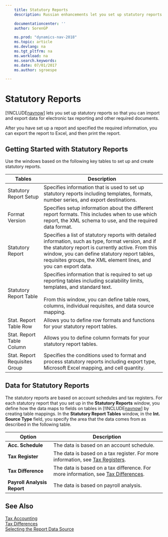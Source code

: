 ```yaml
---
    title: Statutory Reports
    description: Russian enhancements let you set up statutory reports so that you can import and export data for electronic tax reporting and other required documents.

    documentationcenter: ''
    author: SorenGP

    ms.prod: "dynamics-nav-2018"
    ms.topic: article
    ms.devlang: na
    ms.tgt_pltfrm: na
    ms.workload: na
    ms.search.keywords:
    ms.date: 07/01/2017
    ms.author: sgroespe

---
```

# Statutory Reports
[!INCLUDE[navnow](../../includes/navnow_md.md)] lets you set up statutory reports so that you can import and export data for electronic tax reporting and other required documents.  

After you have set up a report and specified the required information, you can export the report to Excel, and then print the report.  

## Getting Started with Statutory Reports  
Use the windows based on the following key tables to set up and create statutory reports.  

|Tables|Description|  
|------------|---------------------------------------|  
|Statutory Report Setup|Specifies information that is used to set up statutory reports including templates, formats, number series, and export destinations.|  
|Format Version|Specifies setup information about the different report formats. This includes when to use which report, the XML schema to use, and the required data format.|  
|Statutory Report|Specifies a list of statutory reports with detailed information, such as type, format version, and if the statutory report is currently active. From this window, you can define statutory report tables, requisites groups, the XML element lines, and you can export data.|  
|Statutory Report Table|Specifies information that is required to set up reporting tables including scalability limits, templates, and standard text.<br /><br /> From this window, you can define table rows, columns, individual requisites, and data source mapping.|  
|Stat. Report Table Row|Allows you to define row formats and functions for your statutory report tables.|  
|Stat. Report Table Column|Allows you to define column formats for your statutory report tables.|  
|Stat. Report Requisites Group|Specifies the conditions used to format and process statutory reports including export type, Microsoft Excel mapping, and cell quantity.|  

## Data for Statutory Reports  
The statutory reports are based on account schedules and tax registers. For each statutory report that you set up in the **Statutory Reports** window, you define how the data maps to fields on tables in [!INCLUDE[navnow](../../includes/navnow_md.md)] by creating table mappings. In the **Statutory Report Tables** window, in the **Int. Source Type** field, you specify the area that the data comes from as described in the following table.  

|Option|Description|  
|----------------------------------|---------------------------------------|  
|**Acc. Schedule**|The data is based on an account schedule.|  
|**Tax Register**|The data is based on a tax register. For more information, see [Tax Registers](tax-registers.md).|  
|**Tax Difference**|The data is based on a tax difference. For more information, see [Tax Differences](tax-differences.md).|  
|**Payroll Analysis Report**|The data is based on payroll analysis.|  

## See Also  
 [Tax Accounting](tax-accounting.md)   
 [Tax Differences](tax-differences.md)   
 [Selecting the Report Data Source](assetId:///79db2621-6067-4421-8fe6-3ef2baba1ecc)
